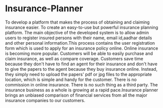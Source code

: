 ﻿# Insurance-Planner
To develop a platform that makes the process of obtaining and claiming insurance easier. To create an easy-to-use but powerful insurance planning platform. The main objective of the developed system is to allow admin users to register insured persons with their name, email id,aadhar details and other personal information.This process contains the user registration form which is used to apply for an insurance policy online. Online insurance is becoming more popular. Customers will be able to
easily purchase and claim insurance, as well as compare coverage. Customers save time because they don't have to find an agent for their insurance and don't have to give the papers to the agent because they buy insurance online. Instead, they simply need to upload the papers' pdf or jpg files to the appropriate location, which is simple and handy for the customer. There is no commission in online insurance. There is no such thing as a third party. The insurance business as a whole is growing at a rapid pace.Insurance planner brings an unbiased comparison of financial services from all the major insurance companies to our customers.
